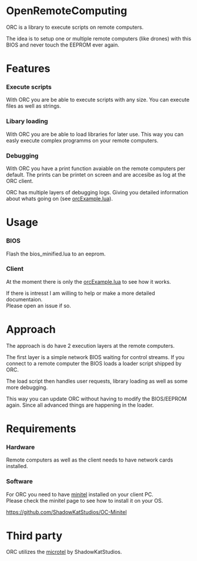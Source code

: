 # OpenRemoteComputing
ORC is a library to execute scripts on remote computers.

The idea is to setup one or multiple remote computers (like drones) with this BIOS and never touch the EEPROM ever again.

# Features
### Execute scripts 
With ORC you are be able to execute scripts with any size. 
You can execute files as well as strings.

### Libary loading
With ORC you are be able to load libraries for later use. 
This way you can easly execute complex programms on your remote computers.

### Debugging
With ORC you have a print function avaiable on the remote computers per default.
The prints can be printet on screen and are accesibe as log at the ORC client.

ORC has multiple layers of debugging logs.
Giving you detailed information about whats going on (see [orcExample.lua](https://github.com/MisterNoNameLP/OpenRemoteComputing/blob/main/src/client/orcExample.lua)).

# Usage
### BIOS 
Flash the bios_minified.lua to an eeprom. 

### Client
At the moment there is only the [orcExample.lua](https://github.com/MisterNoNameLP/OpenRemoteComputing/blob/main/src/client/orcExample.lua) to see how it works.

If there is intresst I am willing to help or make a more detailed documentaion.  
Please open an issue if so.

# Approach
The approach is do have 2 execution layers at the remote computers.

The first layer is a simple network BIOS waiting for control streams.
If you connect to a remote computer the BIOS loads a loader script shipped by ORC.

The load script then handles user requests, library loading as well as some more debugging.

This way you can update ORC without having to modify the BIOS/EEPROM again. Since all advanced things are happening in the loader.

# Requirements
### Hardware
Remote computers as well as the client needs to have network cards installed.

### Software
For ORC you need to have [minitel](https://github.com/ShadowKatStudios/OC-Minitel) installed on your client PC.  
Please check the minitel page to see how to install it on your OS.

https://github.com/ShadowKatStudios/OC-Minitel

# Third party
ORC utilizes the [microtel](https://github.com/ShadowKatStudios/OC-Minitel) by ShadowKatStudios.


